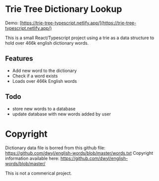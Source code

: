 # Trie Tree Dictionary Lookup

Demo: [https://trie-tree-typescript.netlify.app/](https://trie-tree-typescript.netlify.app/)

This is a small React/Typescript project using a trie as a data structure to hold over 466k english dictionary words.

## Features

- Add new word to the dictionary
- Check if a word exists
- Loads over 466k English words

## Todo

- store new words to a database
- update database with new words added by user

# Copyright

Dictionary data file is borred from this github file: https://github.com/dwyl/english-words/blob/master/words.txt
Copyright information available here: https://github.com/dwyl/english-words/blob/master/

This is not a commerical project.
